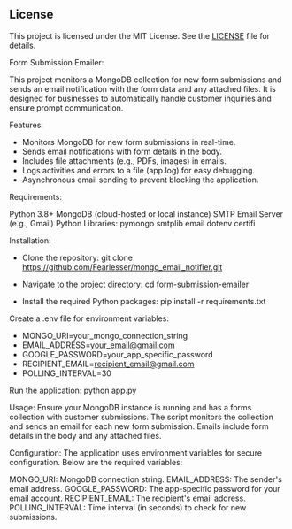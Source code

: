 ## **License**

This project is licensed under the MIT License. See the [LICENSE](./LICENSE) file for details.

Form Submission Emailer:

This project monitors a MongoDB collection for new form submissions and sends an email notification with the form data and any attached files. It is designed for businesses to automatically handle customer inquiries and ensure prompt communication.

Features:

- Monitors MongoDB for new form submissions in real-time.
- Sends email notifications with form details in the body.
- Includes file attachments (e.g., PDFs, images) in emails.
- Logs activities and errors to a file (app.log) for easy debugging.
- Asynchronous email sending to prevent blocking the application.


Requirements:

Python 3.8+
MongoDB (cloud-hosted or local instance)
SMTP Email Server (e.g., Gmail)
Python Libraries:
pymongo
smtplib
email
dotenv
certifi

Installation:

- Clone the repository:
git clone https://github.com/Fearlesser/mongo_email_notifier.git

- Navigate to the project directory:
cd form-submission-emailer

- Install the required Python packages:
pip install -r requirements.txt


Create a .env file for environment variables:
- MONGO_URI=your_mongo_connection_string
- EMAIL_ADDRESS=your_email@gmail.com
- GOOGLE_PASSWORD=your_app_specific_password
- RECIPIENT_EMAIL=recipient_email@gmail.com
- POLLING_INTERVAL=30

Run the application:
python app.py

Usage:
Ensure your MongoDB instance is running and has a forms collection with customer submissions.
The script monitors the collection and sends an email for each new form submission.
Emails include form details in the body and any attached files.

Configuration:
The application uses environment variables for secure configuration. Below are the required variables:

MONGO_URI: MongoDB connection string.
EMAIL_ADDRESS: The sender's email address.
GOOGLE_PASSWORD: The app-specific password for your email account.
RECIPIENT_EMAIL: The recipient's email address.
POLLING_INTERVAL: Time interval (in seconds) to check for new submissions.
